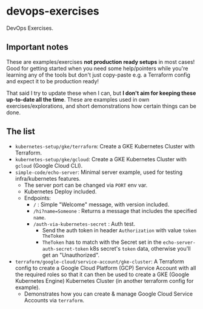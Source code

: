 # devops-exercises

DevOps Exercises.

## Important notes

These are examples/exercises **not production ready setups** in most cases! Good for getting started when you need some help/pointers while you're learning any of the tools but don't just copy-paste e.g. a Terraform config and expect it to be production ready!

That said I try to update these when I can, but **I don't aim for keeping these up-to-date all the time**. These are examples used in own exercises/explorations, and short demonstrations how certain things can be done.

## The list

- `kubernetes-setup/gke/terraform`: Create a GKE Kubernetes Cluster with Terraform.
- `kubernetes-setup/gke/gcloud`: Create a GKE Kubernetes Cluster with `gcloud` (Google Cloud CLI).
- `simple-code/echo-server`: Minimal server example, used for testing infra/kubernetes features.
    - The server port can be changed via `PORT` env var.
    - Kubernetes Deploy included.
    - Endpoints:
        - `/` : Simple "Welcome" message, with version included.
        - `/hi?name=Someone` : Returns a message that includes the specified `name`.
        - `/auth-via-kubernetes-secret` : Auth test.
            - Send the auth token in header `Authorization` with value `token TheToken`
            - `TheToken` has to match with the Secret set in the `echo-server-auth-secret-token` k8s secret's `token` data, otherwise you'll get an "Unauthorized".
- `terraform/google-cloud/service-account/gke-cluster`: A Terraform config to create a Google Cloud Platform (GCP) Service Account with all the required roles so that it can then be used to create a GKE (Google Kubernetes Engine) Kubernetes Cluster (in another terraform config for example).
    - Demonstrates how you can create & manage Google Cloud Service Accounts via `terraform`.

